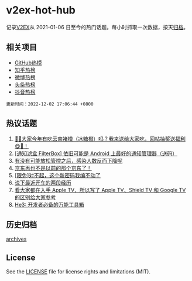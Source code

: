 # v2ex-hot-hub

 记录[V2EX](https://www.v2ex.com/)从 2021-01-06 日至今的热门话题。每小时抓取一次数据，按天[归档](archives)。
 
 ## 相关项目

- [GitHub热榜](https://github.com/snaildev/github-hot-hub)
- [知乎热榜](https://github.com/snaildev/zhihu-hot-hub)
- [微博热榜](https://github.com/snaildev/weibo-hot-hub)
- [头条热榜](https://github.com/snaildev/toutiao-hot-hub)
- [抖音热榜](https://github.com/snaildev/douyin-hot-hub)


 `更新时间：2022-12-02 17:06:44 +0800`

## 热议话题

1. [🍊🍊大家今年有吃云南褚橙（冰糖橙）吗？我来送给大家吃，回帖抽奖送福利😋🧺！](https://www.v2ex.com/t/899506)
1. [[通知滤盒 FilterBox] 依旧可能是 Android 上最好的通知管理器（送码）](https://www.v2ex.com/t/899452)
1. [有没有可能放松管控之后，感染人数反而下降呢](https://www.v2ex.com/t/899546)
1. [京东再也不是以前的那个京东了！](https://www.v2ex.com/t/899515)
1. [[限免]对不起，这个新密码我编不动了](https://www.v2ex.com/t/899512)
1. [说下最近开车的两段经历](https://www.v2ex.com/t/899513)
1. [看大家都在入手 Apple TV，所以写了 Apple TV、Shield TV 和 Google TV 的区别给大家参考](https://www.v2ex.com/t/899399)
1. [He3: 开发者必备的万能工具箱](https://www.v2ex.com/t/899531)

## 历史归档

[archives](archives)

## License

See the [LICENSE](LICENSE) file for license rights and limitations (MIT).
